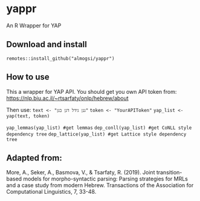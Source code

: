 # yappr
An R Wrapper for YAP

## Download and install
`remotes::install_github("almogsi/yappr")`

## How to use
This a wrapper for YAP API. You should get you own API token from:
https://nlp.biu.ac.il/~rtsarfaty/onlp/hebrew/about

Then use:
`text <- "גנן גידל דגן בגן"`
`token <- "YourAPIToken"`
`yap_list <- yap(text, token)`

`yap_lemmas(yap_list) #get lemmas`
`dep_conll(yap_list) #get CoNLL style dependency tree`
`dep_lattice(yap_list) #get Lattice style dependency tree`


## Adapted from:

More, A., Seker, A., Basmova, V., & Tsarfaty, R. (2019). Joint transition-based models for morpho-syntactic parsing: Parsing strategies for MRLs and a case study from modern Hebrew. Transactions of the Association for Computational Linguistics, 7, 33-48.
